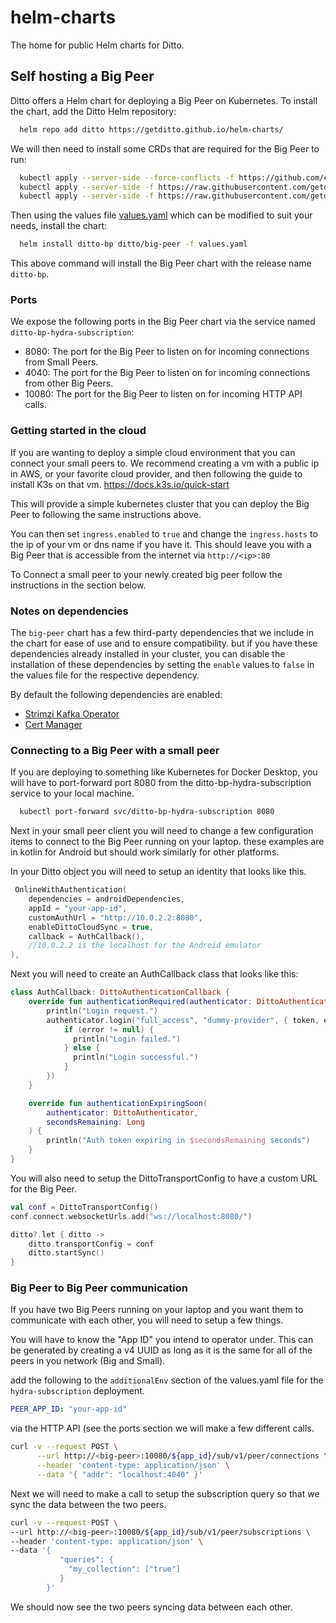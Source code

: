 # helm-charts

The home for public Helm charts for Ditto.

## Self hosting a Big Peer

Ditto offers a Helm chart for deploying a Big Peer on Kubernetes.
To install the chart, add the Ditto Helm repository:

```bash
  helm repo add ditto https://getditto.github.io/helm-charts/
```

We will then need to install some CRDs that are required for the Big Peer to run:

```bash
  kubectl apply --server-side --force-conflicts -f https://github.com/cert-manager/cert-manager/releases/download/v1.6.1/cert-manager.crds.yaml
  kubectl apply --server-side -f https://raw.githubusercontent.com/getditto/helm-charts/main/crds/ditto_v1alpha1_bigpeer_crd.yaml
  kubectl apply --server-side -f https://raw.githubusercontent.com/getditto/helm-charts/main/crds/ditto_v1alpha1_ditto_crd.yaml

```

Then using  the values file
[values.yaml](https://github.com/getditto/helm-charts/blob/main/charts/big-peer/values.yaml) 
which can be modified to suit your needs, install the chart:

```bash
  helm install ditto-bp ditto/big-peer -f values.yaml
```

This above command will install the Big Peer chart with the release name `ditto-bp`.

### Ports

We expose the following ports in the Big Peer chart via the service named `ditto-bp-hydra-subscription`:

- 8080: The port for the Big Peer to listen on for incoming connections from Small Peers.
- 4040: The port for the Big Peer to listen on for incoming connections from other Big Peers.
- 10080: The port for the Big Peer to listen on for incoming HTTP API calls.

### Getting started in the cloud

If you are wanting to deploy a simple cloud environment that you can connect your small peers to.
We recommend creating a vm with a public ip in AWS, or your favorite cloud provider, and then following the guide
to install K3s on that vm. https://docs.k3s.io/quick-start

This will provide a simple kubernetes cluster that you can deploy
the Big Peer to following the same instructions above.

You can then set `ingress.enabled` to `true` and change the `ingress.hosts` to the ip of your vm or dns name if you have it.
This should leave you with a Big Peer that is accessible from the internet via `http://<ip>:80`

To Connect a small peer to your newly created big peer follow the instructions in the section below.

### Notes on dependencies

The `big-peer` chart has a few third-party dependencies that we include in the chart for ease of use and to ensure compatibility. but if you have these dependencies already installed in your cluster, you can disable the installation of these dependencies by setting the `enable` values to `false` in the values file for the respective dependency.

By default the following dependencies are enabled:

- [Strimzi Kafka Operator](https://strimzi.io/)
- [Cert Manager](https://github.com/cert-manager/cert-manager)

### Connecting to a Big Peer with a small peer

If you are deploying to something like Kubernetes for Docker Desktop, you will have to port-forward port 8080 from the 
ditto-bp-hydra-subscription service to your local machine.
```bash
  kubectl port-forward svc/ditto-bp-hydra-subscription 8080
```

Next in your small peer client you will need to change a few configuration items to connect to the Big Peer running on your laptop.
these examples are in kotlin for Android but should work similarly for other platforms.

In your Ditto object you will need to setup an identity that looks like this.
```kotlin
 OnlineWithAuthentication(
    dependencies = androidDependencies,
    appId = "your-app-id",
    customAuthUrl = "http://10.0.2.2:8080",
    enableDittoCloudSync = true,
    callback = AuthCallback(),
    //10.0.2.2 is the localhost for the Android emulator
),
```

Next you will need to create an AuthCallback class that looks like this:

```kotlin
class AuthCallback: DittoAuthenticationCallback {
    override fun authenticationRequired(authenticator: DittoAuthenticator) {
        println("Login request.")
        authenticator.login("full_access", "dummy-provider", { token, error ->
            if (error != null) {
              println("Login failed.")
            } else {
              println("Login successful.")
            }
        })
    }

    override fun authenticationExpiringSoon(
        authenticator: DittoAuthenticator,
        secondsRemaining: Long
    ) {
        println("Auth token expiring in $secondsRemaining seconds")
    }
}
```

You will also need to setup the DittoTransportConfig
to have a custom URL for the Big Peer.

```kotlin
val conf = DittoTransportConfig()
conf.connect.websocketUrls.add("ws://localhost:8080/")

ditto?.let { ditto ->
    ditto.transportConfig = conf
    ditto.startSync()
}

```

### Big Peer to Big Peer communication

If you have two Big Peers running on your laptop and you want them to communicate with each other,
you will need to setup a few things.

You will have to know the "App ID" you intend to operator under. 
This can be generated by creating a v4 UUID as long as it is the same for all of the peers in you network (Big and Small).

add the following to the `additionalEnv` section of the values.yaml file for the `hydra-subscription` deployment.

```yaml
PEER_APP_ID: "your-app-id"
```

via the HTTP API (see the ports section we will make a few different calls.

```bash
curl -v --request POST \
      --url http://<big-peer>:10080/${app_id}/sub/v1/peer/connections \
      --header 'content-type: application/json' \
      --data '{ "addr": "localhost:4040" }'
```

Next we will need to make a call to setup the subscription query so that we sync the data between the two peers.

```bash
curl -v --request POST \
--url http://<big-peer>:10080/${app_id}/sub/v1/peer/subscriptions \
--header 'content-type: application/json' \
--data '{
           "queries": {
             "my_collection": ["true"]
           }
        }'

```

We should now see the two peers syncing data between each other.
